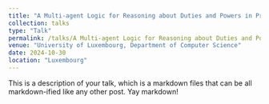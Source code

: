 ```yaml
---
title: "A Multi-agent Logic for Reasoning about Duties and Powers in Private Law"
collection: talks
type: "Talk"
permalink: /talks/A Multi-agent Logic for Reasoning about Duties and Powers in Private Law
venue: "University of Luxembourg, Department of Computer Science"
date: 2024-10-30
location: "Luxembourg"
---
```



This is a description of your talk, which is a markdown files that can be all markdown-ified like any other post. Yay markdown!
